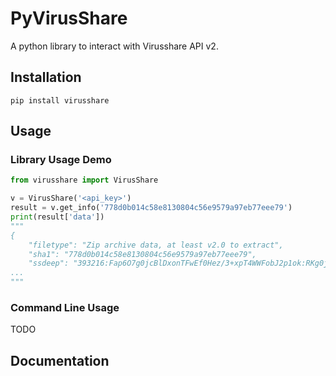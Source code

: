 # PyVirusShare

A python library to interact with Virusshare API v2. 

## Installation

```
pip install virusshare
```

## Usage
### Library Usage Demo
```python
from virusshare import VirusShare

v = VirusShare('<api_key>')
result = v.get_info('778d0b014c58e8130804c56e9579a97eb77eee79')
print(result['data'])
"""
{
    "filetype": "Zip archive data, at least v2.0 to extract",
    "sha1": "778d0b014c58e8130804c56e9579a97eb77eee79",
    "ssdeep": "393216:Fap6O7g0jcBlDxonTFwEf0Hez/3+xpT4WWFobJ2p1ok:RKg0jcBlDxohzMHQupWFobY",
...
"""

```

### Command Line Usage
TODO

## Documentation